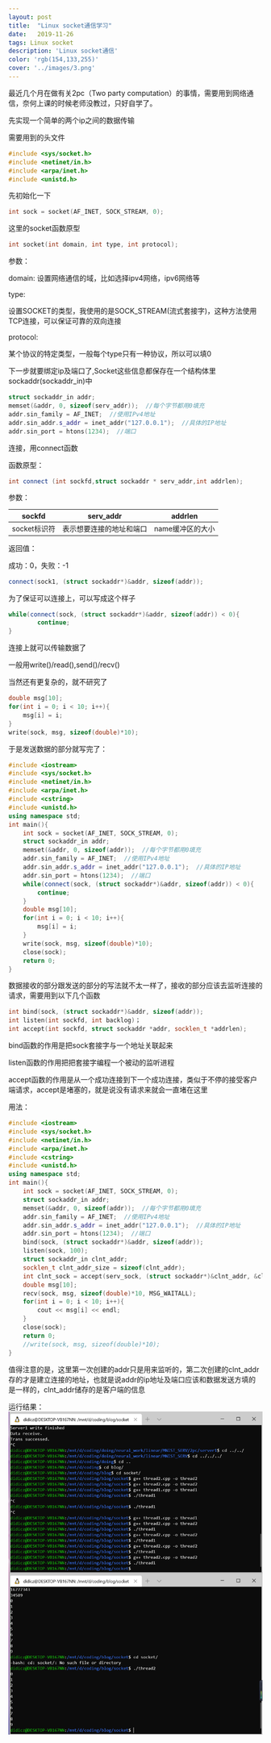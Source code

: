 ```yaml
---
layout: post
title:  "Linux socket通信学习"
date:   2019-11-26
tags: Linux socket
description: 'Linux socket通信'
color: 'rgb(154,133,255)'
cover: '../images/3.png'
---
```


最近几个月在做有关2pc（Two party computation）的事情，需要用到网络通信，奈何上课的时候老师没教过，只好自学了。

先实现一个简单的两个ip之间的数据传输

需要用到的头文件

```c++
#include <sys/socket.h>
#include <netinet/in.h>
#include <arpa/inet.h>
#include <unistd.h>
```

先初始化一下

```c++
int sock = socket(AF_INET, SOCK_STREAM, 0);
```

这里的socket函数原型

```c++
int socket(int domain, int type, int protocol);
```

参数：

domain:
设置网络通信的域，比如选择ipv4网络，ipv6网络等

type:

设置SOCKET的类型，我使用的是SOCK_STREAM(流式套接字)，这种方法使用TCP连接，可以保证可靠的双向连接

protocol:

某个协议的特定类型，一般每个type只有一种协议，所以可以填0

下一步就要绑定ip及端口了,Socket这些信息都保存在一个结构体里sockaddr(sockaddr_in)中

```c++
struct sockaddr_in addr;
memset(&addr, 0, sizeof(serv_addr));  //每个字节都用0填充
addr.sin_family = AF_INET;  //使用IPv4地址
addr.sin_addr.s_addr = inet_addr("127.0.0.1");  //具体的IP地址
addr.sin_port = htons(1234);  //端口
```

连接，用connect函数

函数原型：

```c++
int connect (int sockfd,struct sockaddr * serv_addr,int addrlen);
```

参数：

|    sockfd    |        serv_addr         |     addrlen      |
| :----------: | :----------------------: | :--------------: |
| socket标识符 | 表示想要连接的地址和端口 | name缓冲区的大小 |

返回值：

成功：0，失败：-1

```c++
connect(sock1, (struct sockaddr*)&addr, sizeof(addr));
```

为了保证可以连接上，可以写成这个样子

```c++
while(connect(sock, (struct sockaddr*)&addr, sizeof(addr)) < 0){
        continue;
}
```

连接上就可以传输数据了

一般用write()/read(),send()/recv()

当然还有更复杂的，就不研究了

```c++
double msg[10];
for(int i = 0; i < 10; i++){
    msg[i] = i;
}
write(sock, msg, sizeof(double)*10);
```

于是发送数据的部分就写完了：

```c++
#include <iostream>
#include <sys/socket.h>
#include <netinet/in.h>
#include <arpa/inet.h>
#include <cstring>
#include <unistd.h>
using namespace std;
int main(){
	int sock = socket(AF_INET, SOCK_STREAM, 0);
    struct sockaddr_in addr;
    memset(&addr, 0, sizeof(addr));  //每个字节都用0填充
    addr.sin_family = AF_INET;  //使用IPv4地址
    addr.sin_addr.s_addr = inet_addr("127.0.0.1");  //具体的IP地址
    addr.sin_port = htons(1234);  //端口
    while(connect(sock, (struct sockaddr*)&addr, sizeof(addr)) < 0){
        continue;
    }
    double msg[10];
    for(int i = 0; i < 10; i++){
    	msg[i] = i;
    }
    write(sock, msg, sizeof(double)*10);
    close(sock);
    return 0;
}
```

数据接收的部分跟发送的部分的写法就不太一样了，接收的部分应该去监听连接的请求，需要用到以下几个函数

```c++
int bind(sock, (struct sockaddr*)&addr, sizeof(addr));
int listen(int sockfd, int backlog)；
int accept(int sockfd, struct sockaddr *addr, socklen_t *addrlen);
```

bind函数的作用是把sock套接字与一个地址关联起来

listen函数的作用把把套接字编程一个被动的监听进程

accept函数的作用是从一个成功连接到下一个成功连接，类似于不停的接受客户端请求，accept是堵塞的，就是说没有请求来就会一直堵在这里

用法：

```c++
#include <iostream>
#include <sys/socket.h>
#include <netinet/in.h>
#include <arpa/inet.h>
#include <cstring>
#include <unistd.h>
using namespace std;
int main(){
	int sock = socket(AF_INET, SOCK_STREAM, 0);
    struct sockaddr_in addr;
    memset(&addr, 0, sizeof(addr));  //每个字节都用0填充
    addr.sin_family = AF_INET;  //使用IPv4地址
    addr.sin_addr.s_addr = inet_addr("127.0.0.1");  //具体的IP地址
    addr.sin_port = htons(1234);  //端口
    bind(sock, (struct sockaddr*)&addr, sizeof(addr));
    listen(sock, 100);
    struct sockaddr_in clnt_addr;
    socklen_t clnt_addr_size = sizeof(clnt_addr);
    int clnt_sock = accept(serv_sock, (struct sockaddr*)&clnt_addr, &clnt_addr_size);
    double msg[10];
    recv(sock, msg, sizeof(double)*10, MSG_WAITALL);
    for(int i = 0; i < 10; i++){
        cout << msg[i] << endl;
    }
    close(sock);
    return 0;
    //write(sock, msg, sizeof(double)*10);
}
```

值得注意的是，这里第一次创建的addr只是用来监听的，第二次创建的clnt_addr存的才是建立连接的地址，也就是说addr的ip地址及端口应该和数据发送方填的是一样的，clnt_addr储存的是客户端的信息

运行结果：
![](/images/3.png)
